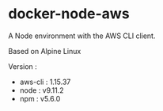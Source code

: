 # docker-node-aws

A Node environment with the AWS CLI client.

Based on Alpine Linux

Version : 
- aws-cli : 1.15.37
- node : v9.11.2
- npm : v5.6.0
